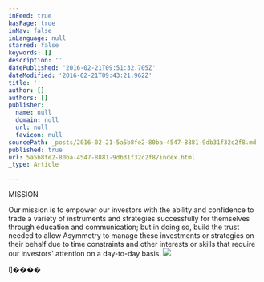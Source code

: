 ```yaml
---
inFeed: true
hasPage: true
inNav: false
inLanguage: null
starred: false
keywords: []
description: ''
datePublished: '2016-02-21T09:51:32.705Z'
dateModified: '2016-02-21T09:43:21.962Z'
title: ''
author: []
authors: []
publisher:
  name: null
  domain: null
  url: null
  favicon: null
sourcePath: _posts/2016-02-21-5a5b8fe2-80ba-4547-8881-9db31f32c2f8.md
published: true
url: 5a5b8fe2-80ba-4547-8881-9db31f32c2f8/index.html
_type: Article

---
```

MISSION

Our mission is to empower our
investors with the ability and confidence to trade a variety of instruments and
strategies successfully for themselves through education and communication; but
in doing so, build the trust needed to allow Asymmetry to manage these investments
or strategies on their behalf due to time constraints and other interests or
skills that require our investors' attention on a day-to-day basis.
![](https://the-grid-user-content.s3-us-west-2.amazonaws.com/8721dff0-754d-49e5-bd89-40390279c358.png)

i\]����